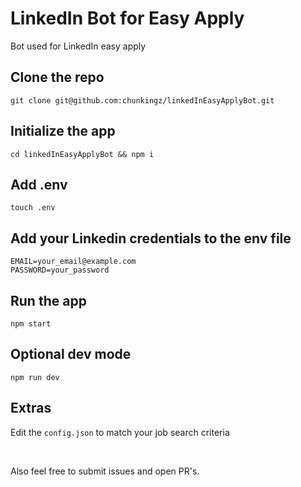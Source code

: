 # LinkedIn Bot for Easy Apply 

Bot used for LinkedIn easy apply

## Clone the repo
```shell
git clone git@github.com:chunkingz/linkedInEasyApplyBot.git
```

## Initialize the app
```shell
cd linkedInEasyApplyBot && npm i
```

## Add .env
```shell
touch .env
```

## Add your Linkedin credentials to the env file
```shell
EMAIL=your_email@example.com
PASSWORD=your_password
```

## Run the app
```shell
npm start
```

## Optional dev mode
```shell
npm run dev
```

## Extras
Edit the `config.json` to match your job search criteria

<br>

Also feel free to submit issues and open PR's.
